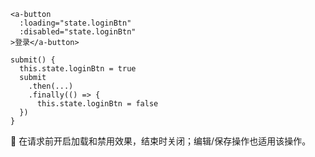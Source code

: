 ```react
<a-button
  :loading="state.loginBtn"
  :disabled="state.loginBtn"
>登录</a-button>

submit() {
  this.state.loginBtn = true
  submit
    .then(...)
    .finally(() => {
      this.state.loginBtn = false
  })
}
```

:whale: 在请求前开启加载和禁用效果，结束时关闭；编辑/保存操作也适用该操作。

